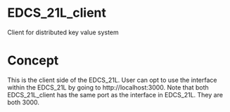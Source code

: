 # EDCS_21L_client
Client for distributed key value system

# Concept
This is the client side of the EDCS_21L. User can opt to use the interface within the EDCS_21L by going to http://localhost:3000. Note that both EDCS_21L_client has the same port as the interface in EDCS_21L. They are both 3000.